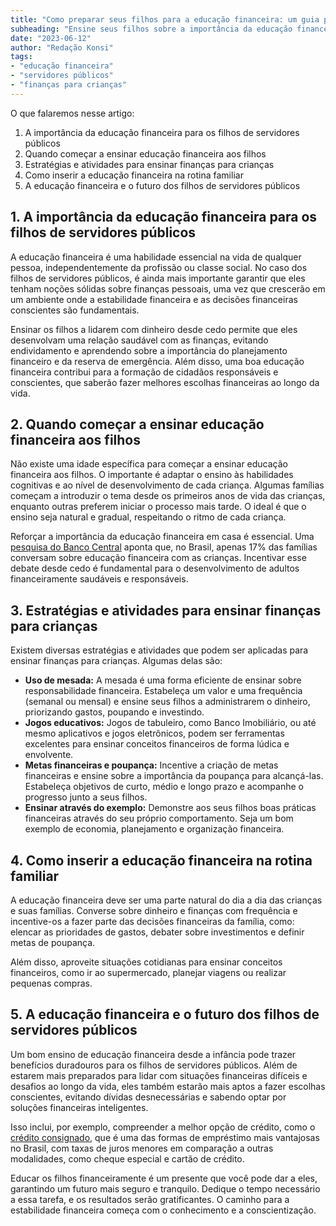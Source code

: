 ```yaml
---
title: "Como preparar seus filhos para a educação financeira: um guia para servidores públicos"
subheading: "Ensine seus filhos sobre a importância da educação financeira desde cedo e garanta um futuro financeiro saudável para eles"
date: "2023-06-12"
author: "Redação Konsi"
tags:
- "educação financeira"
- "servidores públicos"
- "finanças para crianças"
---
```


O que falaremos nesse artigo:

1. A importância da educação financeira para os filhos de servidores públicos
2. Quando começar a ensinar educação financeira aos filhos
3. Estratégias e atividades para ensinar finanças para crianças
4. Como inserir a educação financeira na rotina familiar
5. A educação financeira e o futuro dos filhos de servidores públicos

## 1. A importância da educação financeira para os filhos de servidores públicos

A educação financeira é uma habilidade essencial na vida de qualquer pessoa, independentemente da profissão ou classe social. No caso dos filhos de servidores públicos, é ainda mais importante garantir que eles tenham noções sólidas sobre finanças pessoais, uma vez que crescerão em um ambiente onde a estabilidade financeira e as decisões financeiras conscientes são fundamentais.

Ensinar os filhos a lidarem com dinheiro desde cedo permite que eles desenvolvam uma relação saudável com as finanças, evitando endividamento e aprendendo sobre a importância do planejamento financeiro e da reserva de emergência. Além disso, uma boa educação financeira contribui para a formação de cidadãos responsáveis e conscientes, que saberão fazer melhores escolhas financeiras ao longo da vida.

## 2. Quando começar a ensinar educação financeira aos filhos

Não existe uma idade específica para começar a ensinar educação financeira aos filhos. O importante é adaptar o ensino às habilidades cognitivas e ao nível de desenvolvimento de cada criança. Algumas famílias começam a introduzir o tema desde os primeiros anos de vida das crianças, enquanto outras preferem iniciar o processo mais tarde. O ideal é que o ensino seja natural e gradual, respeitando o ritmo de cada criança.

Reforçar a importância da educação financeira em casa é essencial. Uma [pesquisa do Banco Central](https://www.bcb.gov.br/estabilidadefinanceira/pesquisacvm) aponta que, no Brasil, apenas 17% das famílias conversam sobre educação financeira com as crianças. Incentivar esse debate desde cedo é fundamental para o desenvolvimento de adultos financeiramente saudáveis e responsáveis.

## 3. Estratégias e atividades para ensinar finanças para crianças

Existem diversas estratégias e atividades que podem ser aplicadas para ensinar finanças para crianças. Algumas delas são:

- **Uso de mesada:** A mesada é uma forma eficiente de ensinar sobre responsabilidade financeira. Estabeleça um valor e uma frequência (semanal ou mensal) e ensine seus filhos a administrarem o dinheiro, priorizando gastos, poupando e investindo.
- **Jogos educativos:** Jogos de tabuleiro, como Banco Imobiliário, ou até mesmo aplicativos e jogos eletrônicos, podem ser ferramentas excelentes para ensinar conceitos financeiros de forma lúdica e envolvente.
- **Metas financeiras e poupança:** Incentive a criação de metas financeiras e ensine sobre a importância da poupança para alcançá-las. Estabeleça objetivos de curto, médio e longo prazo e acompanhe o progresso junto a seus filhos.
- **Ensinar através do exemplo:** Demonstre aos seus filhos boas práticas financeiras através do seu próprio comportamento. Seja um bom exemplo de economia, planejamento e organização financeira.

## 4. Como inserir a educação financeira na rotina familiar

A educação financeira deve ser uma parte natural do dia a dia das crianças e suas famílias. Converse sobre dinheiro e finanças com frequência e incentive-os a fazer parte das decisões financeiras da família, como: elencar as prioridades de gastos, debater sobre investimentos e definir metas de poupança.

Além disso, aproveite situações cotidianas para ensinar conceitos financeiros, como ir ao supermercado, planejar viagens ou realizar pequenas compras.

## 5. A educação financeira e o futuro dos filhos de servidores públicos

Um bom ensino de educação financeira desde a infância pode trazer benefícios duradouros para os filhos de servidores públicos. Além de estarem mais preparados para lidar com situações financeiras difíceis e desafios ao longo da vida, eles também estarão mais aptos a fazer escolhas conscientes, evitando dívidas desnecessárias e sabendo optar por soluções financeiras inteligentes.

Isso inclui, por exemplo, compreender a melhor opção de crédito, como o [crédito consignado](https://www.konsi.com.br/postagens/5-motivos-para-escolher-o-credito-consignado-publico), que é uma das formas de empréstimo mais vantajosas no Brasil, com taxas de juros menores em comparação a outras modalidades, como cheque especial e cartão de crédito.

Educar os filhos financeiramente é um presente que você pode dar a eles, garantindo um futuro mais seguro e tranquilo. Dedique o tempo necessário a essa tarefa, e os resultados serão gratificantes. O caminho para a estabilidade financeira começa com o conhecimento e a conscientização.